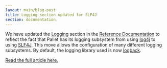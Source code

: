 ```yaml
---
layout: main/blog-post
title: Logging section updated for SLF4J
section: documentation
---
```


We have updated the
[Logging](http://palletops.com/doc/reference/logging/) section in the
[Reference Documentation](http://palletops.com/doc/reference/logging)
to reflect the fact that Pallet has its logging subsystem from using
[log4j](http://logging.apache.org/log4j/1.2/) to using
[SLF4J](http://www.slf4j.org/). This move allows the configuration of
many different logging subsystems. By default, the logging library
used is now [logback](http://http://logback.qos.ch/). 

[Read the full article here.](http://palletops.com/doc/reference/logging/)
